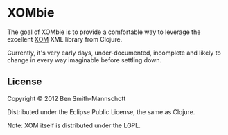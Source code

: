 <!-- -*- mode: markdown ; coding: utf-8 -*- -->

# XOMbie

The goal of XOMbie is to provide a comfortable way to leverage the excellent [XOM](http://xom.nu) XML library from Clojure.

Currently, it's very early days, under-documented, incomplete and likely to change in every way imaginable before settling down.

## License

Copyright © 2012 Ben Smith-Mannschott

Distributed under the Eclipse Public License, the same as Clojure.

Note: XOM itself is distributed under the LGPL.
